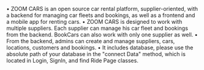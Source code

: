 • ZOOM CARS is an open source car rental platform, supplier-oriented, with a backend for
managing car fleets and bookings, as well as a
frontend and a mobile app for renting cars.
• ZOOM CARS is designed to work with multiple suppliers. Each supplier can manage his car
fleet and bookings from the backend. BookCars can also work with only one supplier as
well.
• From the backend, admins can create and
manage suppliers, cars, locations, customers
and bookings.
• It includes database, please use the absolute
path of your database in the "connect Data"
method, which is located in Login, SignIn, and
find Ride Page classes.
